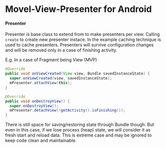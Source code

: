 # Movel-View-Presenter for Android

#### Presenter
Presenter is base class to extend from to make presenters per view. Calling `create` to create new presenter instace. In the example caching technique is used to cache presenters. Presenters will survive configuration changes and will be removed only in a case of finishing activity.

E.g. In a case of Fragment being View (MVP)

```java
@Override
public void onViewCreated(View view, Bundle savedInstanceState) {
  super.onViewCreated(view, savedInstanceState);
  mPresenter.attachView(this);
}

@Override
public void onDestroyView() {
  super.onDestroyView();
  mPresenter.detachView(!getActivity().isFinishing());
}
```

There is still space for saving/restoring state through Bundle though. But even in this case, if we lose process (heap) state, we will consider it as fresh start and reload data. This is extreme case and may be ignored to keep code clean and maintainable.

